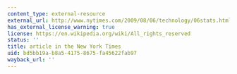 ```yaml
---
content_type: external-resource
external_url: http://www.nytimes.com/2009/08/06/technology/06stats.html
has_external_license_warning: true
license: https://en.wikipedia.org/wiki/All_rights_reserved
status: ''
title: article in the New York Times
uid: bd5bb19a-b8a5-4175-8675-fa45622fab97
wayback_url: ''
---
```


